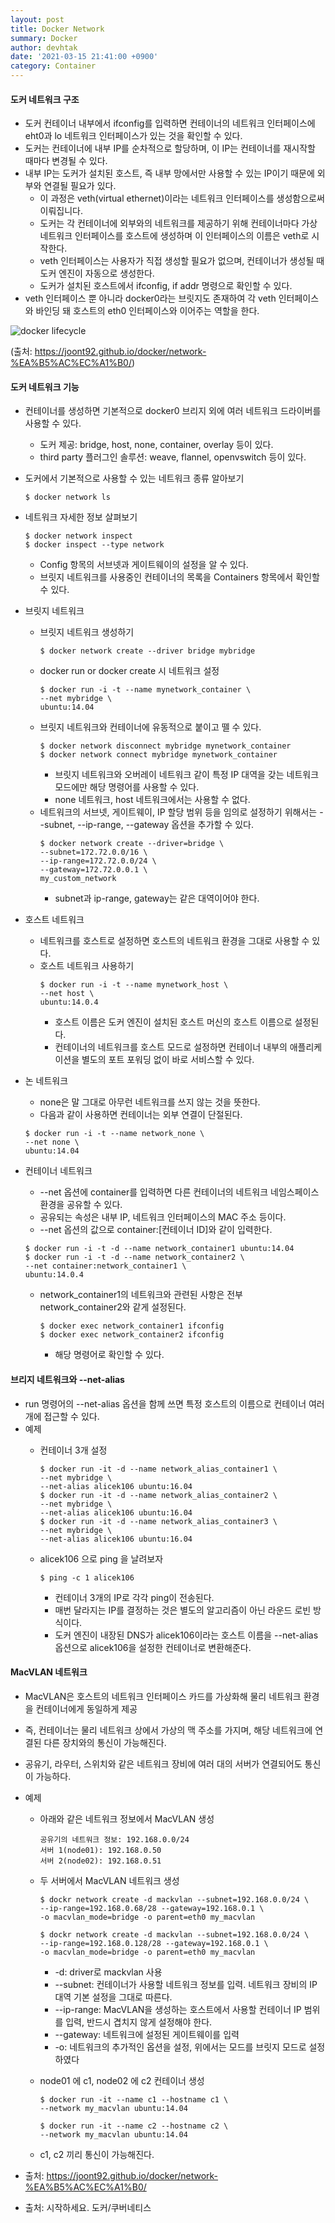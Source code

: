 ```yaml
---
layout: post
title: Docker Network
summary: Docker
author: devhtak
date: '2021-03-15 21:41:00 +0900'
category: Container
---
```


#### 도커 네트워크 구조

- 도커 컨테이너 내부에서 ifconfig를 입력하면 컨테이너의 네트워크 인터페이스에 eht0과 lo 네트워크 인터페이스가 있는 것을 확인할 수 있다.
- 도커는 컨테이너에 내부 IP를 순차적으로 할당하며, 이 IP는 컨테이너를 재시작할 때마다 변경될 수 있다.
- 내부 IP는 도커가 설치된 호스트, 즉 내부 망에서만 사용할 수 있는 IP이기 때문에 외부와 연결될 필요가 있다.
  - 이 과정은 veth(virtual ethernet)이라는 네트워크 인터페이스를 생성함으로써 이뤄집니다.
  - 도커는 각 컨테이너에 외부와의 네트워크를 제공하기 위해 컨테이너마다 가상 네트워크 인터페이스를 호스트에 생성하며 이 인터페이스의 이름은 veth로 시작한다.
  - veth 인터페이스는 사용자가 직접 생성할 필요가 없으며, 컨테이너가 생성될 때 도커 엔진이 자동으로 생성한다.
  - 도커가 설치된 호스트에서 ifconfig, if addr 명령으로 확인할 수 있다.
- veth 인터페이스 뿐 아니라 docker0라는 브릿지도 존재하여 각 veth 인터페이스와 바인딩 돼 호스트의 eth0 인터페이스와 이어주는 역할을 한다.

![docker lifecycle](../../images/docker/network.png)

(출처: https://joont92.github.io/docker/network-%EA%B5%AC%EC%A1%B0/)

#### 도커 네트워크 기능

- 컨테이너를 생성하면 기본적으로 docker0 브리지 외에 여러 네트워크 드라이버를 사용할 수 있다.
  - 도커 제공: bridge, host, none, container, overlay 등이 있다.
  - third party 플러그인 솔루션: weave, flannel, openvswitch 등이 있다.
  
- 도커에서 기본적으로 사용할 수 있는 네트워크 종류 알아보기
  ```
  $ docker network ls
  ```
- 네트워크 자세한 정보 살펴보기
  ```
  $ docker network inspect
  $ docker inspect --type network
  ```
  - Config 항목의 서브넷과 게이트웨이의 설정을 알 수 있다. 
  - 브릿지 네트워크를 사용중인 컨테이너의 목록을 Containers 항목에서 확인할 수 있다.
  
- 브릿지 네트워크
  - 브릿지 네트워크 생성하기
    ```
    $ docker network create --driver bridge mybridge
    ```
  - docker run or docker create 시 네트워크 설정
    ```
    $ docker run -i -t --name mynetwork_container \
    --net mybridge \
    ubuntu:14.04
    ```
  - 브릿지 네트워크와 컨테이너에 유동적으로 붙이고 뗄 수 있다.
    ```
    $ docker network disconnect mybridge mynetwork_container
    $ docker network connect mybridge mynetwork_container
    ```
    - 브릿지 네트워크와 오버레이 네트워크 같이 특정 IP 대역을 갖는 네트워크 모드에만 해당 명령어를 사용할 수 있다.
    - none 네트워크, host 네트워크에서는 사용할 수 없다.
  - 네트워크의 서브넷, 게이트웨이, IP 할당 범위 등을 임의로 설정하기 위해서는 --subnet, --ip-range, --gateway 옵션을 추가할 수 있다.
    ```
    $ docker network create --driver=bridge \
    --subnet=172.72.0.0/16 \
    --ip-range=172.72.0.0/24 \
    --gateway=172.72.0.0.1 \
    my_custom_network
    ```
    - subnet과 ip-range, gateway는 같은 대역이어야 한다.
    
- 호스트 네트워크
  - 네트워크를 호스트로 설정하면 호스트의 네트워크 환경을 그대로 사용할 수 있다.
  - 호스트 네트워크 사용하기
    ```
    $ docker run -i -t --name mynetwork_host \
    --net host \
    ubuntu:14.0.4
    ```
    - 호스트 이름은 도커 엔진이 설치된 호스트 머신의 호스트 이름으로 설정된다.
    - 컨테이너의 네트워크를 호스트 모드로 설정하면 컨테이너 내부의 애플리케이션을 별도의 포트 포워딩 없이 바로 서비스할 수 있다.
    
- 논 네트워크
  - none은 말 그대로 아무런 네트워크를 쓰지 않는 것을 뜻한다.
  - 다음과 같이 사용하면 컨테이너는 외부 연결이 단절된다.
  ```
  $ docker run -i -t --name network_none \
  --net none \
  ubuntu:14.04
  ```
  
- 컨테이너 네트워크
  - --net 옵션에 container를 입력하면 다른 컨테이너의 네트워크 네임스페이스 환경을 공유할 수 있다.
  - 공유되는 속성은 내부 IP, 네트워크 인터페이스의 MAC 주소 등이다.
  - --net 옵션의 값으로 container:[컨테이너 ID]와 같이 입력한다.
  ```
  $ docker run -i -t -d --name network_container1 ubuntu:14.04
  $ docker run -i -t -d --name network_container2 \
  --net container:network_container1 \
  ubuntu:14.0.4
  ```
  - network_container1의 네트워크와 관련된 사항은 전부 network_container2와 같게 설정된다.
    ```
    $ docker exec network_container1 ifconfig
    $ docker exec network_container2 ifconfig
    ```
    - 해당 명령어로 확인할 수 있다.

#### 브리지 네트워크와 --net-alias

- run 명령어의 --net-alias 옵션을 함께 쓰면 특정 호스트의 이름으로 컨테이너 여러 개에 접근할 수 있다.
- 예제
  - 컨테이너 3개 설정
    ```    
    $ docker run -it -d --name network_alias_container1 \
    --net mybridge \
    --net-alias alicek106 ubuntu:16.04
    $ docker run -it -d --name network_alias_container2 \
    --net mybridge \
    --net-alias alicek106 ubuntu:16.04
    $ docker run -it -d --name network_alias_container3 \
    --net mybridge \
    --net-alias alicek106 ubuntu:16.04
    ```

  - alicek106 으로 ping 을 날려보자
    ```
    $ ping -c 1 alicek106
    ```
    - 컨테이너 3개의 IP로 각각 ping이 전송된다.
    - 매번 달라지는 IP를 결정하는 것은 별도의 알고리즘이 아닌 라운드 로빈 방식이다.
    - 도커 엔진이 내장된 DNS가 alicek106이라는 호스트 이름을 --net-alias 옵션으로 alicek106을 설정한 컨테이너로 변환해준다.

#### MacVLAN 네트워크

- MacVLAN은 호스트의 네트워크 인터페이스 카드를 가상화해 물리 네트워크 환경을 컨테이너에게 동일하게 제공
- 즉, 컨테이너는 물리 네트워크 상에서 가상의 맥 주소를 가지며, 해당 네트워크에 연결된 다른 장치와의 통신이 가능해진다.
- 공유기, 라우터, 스위치와 같은 네트워크 장비에 여러 대의 서버가 연결되어도 통신이 가능하다.
- 예제
  - 아래와 같은 네트워크 정보에서 MacVLAN 생성
    ```
    공유기의 네트워크 정보: 192.168.0.0/24
    서버 1(node01): 192.168.0.50
    서버 2(node02): 192.168.0.51
    ``` 
  
  - 두 서버에서 MacVLAN 네트워크 생성
    ```
    $ dockr network create -d mackvlan --subnet=192.168.0.0/24 \
    --ip-range=192.168.0.68/28 --gateway=192.168.0.1 \
    -o macvlan_mode=bridge -o parent=eth0 my_macvlan

    $ dockr network create -d mackvlan --subnet=192.168.0.0/24 \
    --ip-range=192.168.0.128/28 --gateway=192.168.0.1 \
    -o macvlan_mode=bridge -o parent=eth0 my_macvlan
    ```
      - -d: driver로 mackvlan 사용
      - --subnet: 컨테이너가 사용할 네트워크 정보를 입력. 네트워크 장비의 IP 대역 기본 설정을 그대로 따른다.
      - --ip-range: MacVLAN을 생성하는 호스트에서 사용할 컨테이너 IP 범위를 입력, 반드시 겹치지 않게 설정해야 한다.
      - --gateway: 네트워크에 설정된 게이트웨이를 입력
      - -o: 네트워크의 추가적인 옵션을 설정, 위에서는 모드를 브릿지 모드로 설정하였다

  - node01 에 c1, node02 에 c2 컨테이너 생성
    ```
    $ docker run -it --name c1 --hostname c1 \
    --network my_macvlan ubuntu:14.04
    ```
    ```
    $ docker run -it --name c2 --hostname c2 \
    --network my_macvlan ubuntu:14.04
    ```
    
  - c1, c2 끼리 통신이 가능해진다.

- 출처: https://joont92.github.io/docker/network-%EA%B5%AC%EC%A1%B0/
- 출처: 시작하세요. 도커/쿠버네티스 
